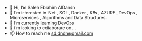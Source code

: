 - 👋 Hi, I’m Saleh Ebrahim AlDandn  
- 👀 I’m interested in .Net , SQL , Docker , K8s , AZURE , DevOps , Microservices , Algorithms and Data Structures.
- 🌱 I’m currently learning DevOps
- 💞️ I’m looking to collaborate on ...
- 📫 How to reach me sd.dndn@gmail.com

<!---
saleh1987/saleh1987 is a ✨ special ✨ repository because its `README.md` (this file) appears on your GitHub profile.
You can click the Preview link to take a look at your changes.
--->
